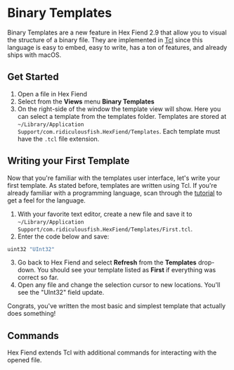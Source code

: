 # Binary Templates

Binary Templates are a new feature in Hex Fiend 2.9 that allow you to visual the structure of a binary file. They are implemented in [Tcl](https://www.tcl.tk) since this language is easy to embed, easy to write, has a ton of features, and already ships with macOS.

## Get Started

1. Open a file in Hex Fiend
2. Select from the **Views** menu **Binary Templates**
3. On the right-side of the window the template view will show. Here you can select a template from the templates folder. Templates are stored at `~/Library/Application Support/com.ridiculousfish.HexFiend/Templates`. Each template must have the `.tcl` file extension.

## Writing your First Template

Now that you're familiar with the templates user interface, let's write your first template. As stated before, templates are written using Tcl. If you're already familiar with a programming language, scan through the [tutorial](https://www.tcl.tk/man/tcl8.5/tutorial/tcltutorial.html) to get a feel for the language.

1. With your favorite text editor, create a new file and save it to `~/Library/Application Support/com.ridiculousfish.HexFiend/Templates/First.tcl`.
2. Enter the code below and save:
```tcl
uint32 "UInt32"
```
3. Go back to Hex Fiend and select **Refresh** from the **Templates** drop-down. You should see your template listed as **First** if everything was correct so far.
4. Open any file and change the selection cursor to new locations. You'll see the "UInt32" field update.

Congrats, you've written the most basic and simplest template that actually does something!

## Commands

Hex Fiend extends Tcl with additional commands for interacting with the opened file.
